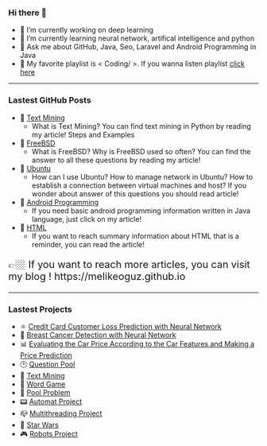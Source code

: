 ### Hi there 👋


- 🔭 I’m currently working on deep learning
- 🌱 I’m currently learning neural network, artifical intelligence and python
- 💬 Ask me about GitHub, Java, Seo, Laravel and Android Programming in Java
- 🎼 My favorite playlist is < Coding/ >. If you wanna listen playlist [click here](https://open.spotify.com/playlist/7IImK40Rng4pclYflKPLs9?si=GbnLLfN5TfyrTAE2M5OQlg) 

<hr>


### Lastest GitHub Posts

- 📌 [Text Mining](https://github.com/melikeoguz/Metin-Madenciligi-Calisma-Kagitlari)
  - What is Text Mining? You can find text mining in Python by reading my article! Steps and Examples 
- 📌 [FreeBSD](https://github.com/melikeoguz/FreeBSD)
  - What is FreeBSD? Why is FreeBSD used so often? You can find the answer to all these questions by reading my article!
- 📌 [Ubuntu](https://github.com/melikeoguz/Ubuntu)
  -  How can I use Ubuntu? How to manage network in Ubuntu? How to establish a connection between virtual machines and host? If you wonder about answer of this questions you should read article!
- 📌 [Android Programming](https://github.com/melikeoguz/Android-Programming)
  - If you need basic android programming information written in Java language, just click on my article!
- 📌 [HTML](https://github.com/melikeoguz/HTML)
  - If you want to reach summary information about HTML that is a reminder, you can read the article!

<p style="font-size:20px">👉🏼 If you want to reach more articles, you can visit my blog ! https://melikeoguz.github.io</p>

<hr>

### Lastest Projects

- ⚛️ [Credit Card Customer Loss Prediction with Neural Network](https://github.com/melikeoguz/credit-cart-customers-bank-churners-with-neural-network)
- 💉 [Breast Cancer Detection with Neural Network](https://github.com/melikeoguz/breast-cancer-detection-with-deep-learning)
- 📊 [Evaluating the Car Price According to the Car Features and Making a Price Prediction](https://github.com/melikeoguz/data-mining/blob/main/CarPrice.ipynb)
- 🕑 [Question Pool](https://github.com/melikeoguz/Soru-Havuzu)
- 📝 [Text Mining](https://github.com/melikeoguz/Metin-Madenciligi-Calisma-Kagitlari)
- 📱 [Word Game](https://github.com/melikeoguz/Word-Game)
- 🚰 [Pool Problem](https://github.com/melikeoguz/Pool-Problem)
- 📟 [Automat Project](https://github.com/melikeoguz/Automat-Project)
- 📪 [Multithreading Project](https://github.com/melikeoguz/Multithreading-Project)
- 👾 [Star Wars](https://github.com/melikeoguz/Star-Wars-Game-Project)
- 🎮 [Robots Project](https://github.com/melikeoguz/Robots-Project)
